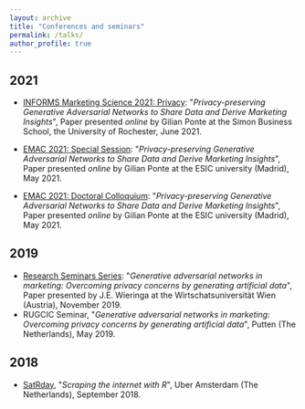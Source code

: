 ```yaml
---
layout: archive
title: "Conferences and seminars"
permalink: /talks/
author_profile: true
---
```


## 2021

- [INFORMS Marketing Science 2021: Privacy](https://simon.rochester.edu/simon-events/ISMSconference2021): "*Privacy-preserving Generative Adversarial Networks to Share Data and Derive Marketing Insights*", Paper presented _online_ by Gilian Ponte at the Simon Business School, the University of Rochester, June 2021.

- [EMAC 2021: Special Session](https://gilianponte.github.io/files/186495092_158337092906279_7541098145022632093_n.png): "*Privacy-preserving Generative Adversarial Networks to Share Data and Derive Marketing Insights*", Paper presented _online_ by Gilian Ponte at the ESIC university (Madrid), May 2021.

- [EMAC 2021: Doctoral Colloquium](https://gilianponte.github.io/files/186495092_158337092906279_7541098145022632093_n.png): "*Privacy-preserving Generative Adversarial Networks to Share Data and Derive Marketing Insights*", Paper presented _online_ by Gilian Ponte at the ESIC university (Madrid), May 2021.

## 2019
- [Research Seminars Series](https://www.wu.ac.at/fileadmin/wu/d/marketing/Marketing_Research_Seminar_Series/Fall_2019/Abstract_Wieringa_J.E.Jaap.pdf): "*Generative adversarial networks in marketing: Overcoming privacy concerns by generating artificial data*", Paper presented by J.E. Wieringa at the Wirtschatsuniversität Wien (Austria), November 2019.
- RUGCIC Seminar, "*Generative adversarial networks in marketing: Overcoming privacy concerns by generating artificial data*", Putten (The Netherlands), May 2019.

## 2018
- [SatRday](https://amsterdam2018.satrdays.org/), "*Scraping the internet with R*", Uber Amsterdam (The Netherlands), September 2018.
